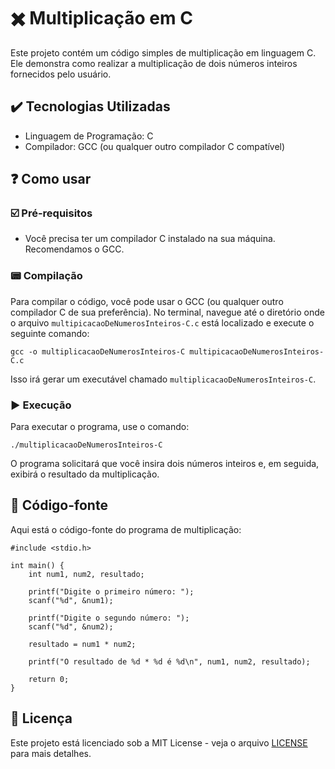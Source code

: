 # ✖️ Multiplicação em C
Este projeto contém um código simples de multiplicação em linguagem C. Ele demonstra como realizar a multiplicação de dois números inteiros fornecidos pelo usuário.

## ✔️ Tecnologias Utilizadas
- Linguagem de Programação: C
- Compilador: GCC (ou qualquer outro compilador C compatível)

## ❓ Como usar

### ☑️ Pré-requisitos

- Você precisa ter um compilador C instalado na sua máquina. Recomendamos o GCC.

### 📟 Compilação

Para compilar o código, você pode usar o GCC (ou qualquer outro compilador C de sua preferência). No terminal, navegue até o diretório onde o arquivo `multipicacaoDeNumerosInteiros-C.c` está localizado e execute o seguinte comando:

    gcc -o multiplicacaoDeNumerosInteiros-C multipicacaoDeNumerosInteiros-C.c

Isso irá gerar um executável chamado `multiplicacaoDeNumerosInteiros-C`.

### ▶️ Execução

Para executar o programa, use o comando:

    ./multiplicacaoDeNumerosInteiros-C

O programa solicitará que você insira dois números inteiros e, em seguida, exibirá o resultado da multiplicação.

## 📄 Código-fonte

Aqui está o código-fonte do programa de multiplicação:

    #include <stdio.h>

    int main() {
        int num1, num2, resultado;

        printf("Digite o primeiro número: ");
        scanf("%d", &num1);

        printf("Digite o segundo número: ");
        scanf("%d", &num2);

        resultado = num1 * num2;

        printf("O resultado de %d * %d é %d\n", num1, num2, resultado);

        return 0;
    }

## 📝 Licença

Este projeto está licenciado sob a MIT License - veja o arquivo [LICENSE](LICENSE) para mais detalhes.
